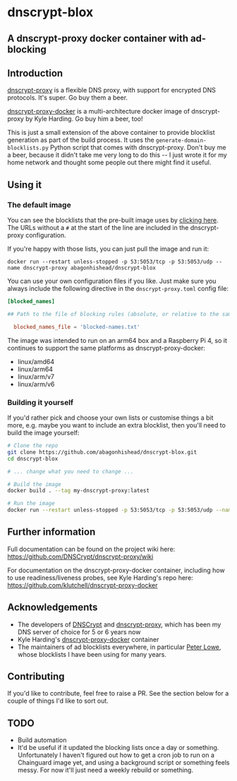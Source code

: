 # dnscrypt-blox
## A dnscrypt-proxy docker container with ad-blocking

## Introduction
[dnscrypt-proxy](https://github.com/DNSCrypt/dnscrypt-proxy/) is a flexible DNS proxy, with support for encrypted DNS protocols. It's super. Go buy them a beer.

[dnscrypt-proxy-docker](https://github.com/klutchell/dnscrypt-proxy-docker) is a multi-architecture docker image of dnscrypt-proxy by Kyle Harding. Go buy him a beer, too!

This is just a small extension of the above container to provide blocklist generation as part of the build process. It uses the `generate-domain-blocklists.py` Python script that comes with dnscrypt-proxy. Don't buy me a beer, because it didn't take me very long to do this -- I just wrote it for my home network and thought some people out there might find it useful.

## Using it

### The default image
You can see the blocklists that the pre-built image uses by [clicking here](blocklist/domains-blocklist.conf). The URLs without a `#` at the start of the line are included in the dnscrypt-proxy configuration.

If you're happy with those lists, you can just pull the image and run it:

```docker
docker run --restart unless-stopped -p 53:5053/tcp -p 53:5053/udp --name dnscrypt-proxy abagonhishead/dnscrypt-blox
```

You can use your own configuration files if you like. Just make sure you always include the following directive in the `dnscrypt-proxy.toml` config file:
```toml
[blocked_names]

## Path to the file of blocking rules (absolute, or relative to the same directory as the config file)

  blocked_names_file = 'blocked-names.txt'
```

The image was intended to run on an arm64 box and a Raspberry Pi 4, so it continues to support the same platforms as dnscrypt-proxy-docker:
- linux/amd64
- linux/arm64
- linux/arm/v7
- linux/arm/v6

### Building it yourself
If you'd rather pick and choose your own lists or customise things a bit more, e.g. maybe you want to include an extra blocklist, then you'll need to build the image yourself:

```bash
# Clone the repo
git clone https://github.com/abagonhishead/dnscrypt-blox.git
cd dnscrypt-blox

# ... change what you need to change ...

# Build the image
docker build . --tag my-dnscrypt-proxy:latest

# Run the image
docker run --restart unless-stopped -p 53:5053/tcp -p 53:5053/udp --name dnscrypt-proxy my-dnscrypt-proxy:latest
```

## Further information
Full documentation can be found on the project wiki here: https://github.com/DNSCrypt/dnscrypt-proxy/wiki

For documentation on the dnscrypt-proxy-docker container, including how to use readiness/liveness probes, see Kyle Harding's repo here: https://github.com/klutchell/dnscrypt-proxy-docker

## Acknowledgements
- The developers of [DNSCrypt](https://github.com/DNSCrypt/) and [dnscrypt-proxy](https://github.com/DNSCrypt/dnscrypt-proxy), which has been my DNS server of choice for 5 or 6 years now
- Kyle Harding's [dnscrypt-proxy-docker](https://github.com/klutchell/dnscrypt-proxy-docker) container
- The maintainers of ad blocklists everywhere, in particular [Peter Lowe](https://pgl.yoyo.org/adservers/), whose blocklists I have been using for many years.

## Contributing
If you'd like to contribute, feel free to raise a PR. See the section below for a couple of things I'd like to sort out.

## TODO
- Build automation
- It'd be useful if it updated the blocking lists once a day or something. Unfortunately I haven't figured out how to get a cron job to run on a Chainguard image yet, and using a background script or something feels messy. For now it'll just need a weekly rebuild or something.
